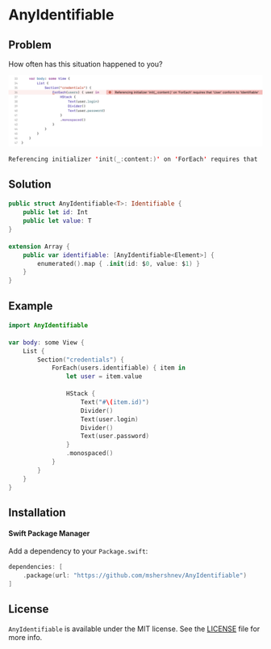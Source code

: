 # AnyIdentifiable

## Problem

How often has this situation happened to you?

![ForEach requires that User conform to Identifiable](Misc/Identifiable.png)
    
```swift
Referencing initializer 'init(_:content:)' on 'ForEach' requires that 'User' conform to 'Identifiable'
```

## Solution

```swift
public struct AnyIdentifiable<T>: Identifiable {
    public let id: Int
    public let value: T
}

extension Array {
    public var identifiable: [AnyIdentifiable<Element>] {
        enumerated().map { .init(id: $0, value: $1) }
    }
}
```

## Example

```swift
import AnyIdentifiable

var body: some View {
    List {
        Section("credentials") {
            ForEach(users.identifiable) { item in
                let user = item.value

                HStack {
                    Text("#\(item.id)")
                    Divider()
                    Text(user.login)
                    Divider()
                    Text(user.password)
                }
                .monospaced()
            }
        }
    }
}
```

## Installation

#### Swift Package Manager

Add a dependency to your `Package.swift`:

```swift
dependencies: [
    .package(url: "https://github.com/mshershnev/AnyIdentifiable")
]
```

## License

`AnyIdentifiable` is available under the MIT license. See the [LICENSE](LICENSE) file for more info.
